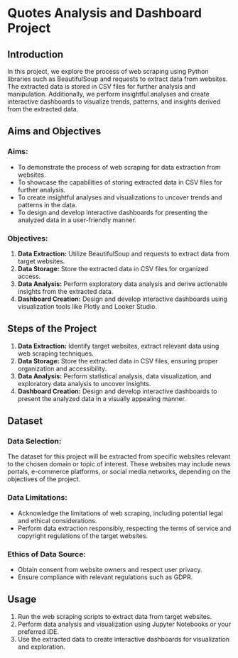 # Quotes Analysis and Dashboard Project

## Introduction
In this project, we explore the process of web scraping using Python libraries such as BeautifulSoup and requests to extract data from websites. The extracted data is stored in CSV files for further analysis and manipulation. Additionally, we perform insightful analyses and create interactive dashboards to visualize trends, patterns, and insights derived from the extracted data.

## Aims and Objectives
### Aims:
- To demonstrate the process of web scraping for data extraction from websites.
- To showcase the capabilities of storing extracted data in CSV files for further analysis.
- To create insightful analyses and visualizations to uncover trends and patterns in the data.
- To design and develop interactive dashboards for presenting the analyzed data in a user-friendly manner.

### Objectives:
1. **Data Extraction:** Utilize BeautifulSoup and requests to extract data from target websites.
2. **Data Storage:** Store the extracted data in CSV files for organized access.
3. **Data Analysis:** Perform exploratory data analysis and derive actionable insights from the extracted data.
4. **Dashboard Creation:** Design and develop interactive dashboards using visualization tools like Plotly and Looker Studio.

## Steps of the Project
1. **Data Extraction:** Identify target websites, extract relevant data using web scraping techniques.
2. **Data Storage:** Store the extracted data in CSV files, ensuring proper organization and accessibility.
3. **Data Analysis:** Perform statistical analysis, data visualization, and exploratory data analysis to uncover insights.
4. **Dashboard Creation:** Design and develop interactive dashboards to present the analyzed data in a visually appealing manner.

## Dataset
### Data Selection:
The dataset for this project will be extracted from specific websites relevant to the chosen domain or topic of interest. These websites may include news portals, e-commerce platforms, or social media networks, depending on the objectives of the project.

### Data Limitations:
- Acknowledge the limitations of web scraping, including potential legal and ethical considerations.
- Perform data extraction responsibly, respecting the terms of service and copyright regulations of the target websites.

### Ethics of Data Source:
- Obtain consent from website owners and respect user privacy.
- Ensure compliance with relevant regulations such as GDPR.

## Usage
1. Run the web scraping scripts to extract data from target websites.
2. Perform data analysis and visualization using Jupyter Notebooks or your preferred IDE.
3. Use the extracted data to create interactive dashboards for visualization and exploration.


